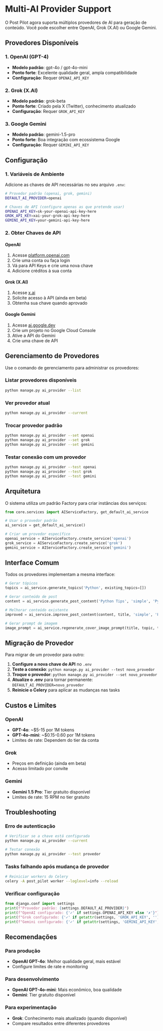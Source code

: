 # Multi-AI Provider Support

O Post Pilot agora suporta múltiplos provedores de AI para geração de conteúdo. Você pode escolher entre OpenAI, Grok (X.AI) ou Google Gemini.

## Provedores Disponíveis

### 1. OpenAI (GPT-4)
- **Modelo padrão**: gpt-4o / gpt-4o-mini
- **Ponto forte**: Excelente qualidade geral, ampla compatibilidade
- **Configuração**: Requer `OPENAI_API_KEY`

### 2. Grok (X.AI)
- **Modelo padrão**: grok-beta
- **Ponto forte**: Criado pela X (Twitter), conhecimento atualizado
- **Configuração**: Requer `GROK_API_KEY`

### 3. Google Gemini
- **Modelo padrão**: gemini-1.5-pro
- **Ponto forte**: Boa integração com ecossistema Google
- **Configuração**: Requer `GEMINI_API_KEY`

## Configuração

### 1. Variáveis de Ambiente

Adicione as chaves de API necessárias no seu arquivo `.env`:

```bash
# Provedor padrão (openai, grok, gemini)
DEFAULT_AI_PROVIDER=openai

# Chaves de API (configure apenas as que pretende usar)
OPENAI_API_KEY=sk-your-openai-api-key-here
GROK_API_KEY=xai-your-grok-api-key-here
GEMINI_API_KEY=your-gemini-api-key-here
```

### 2. Obter Chaves de API

#### OpenAI
1. Acesse [platform.openai.com](https://platform.openai.com/)
2. Crie uma conta ou faça login
3. Vá para API Keys e crie uma nova chave
4. Adicione créditos à sua conta

#### Grok (X.AI)
1. Acesse [x.ai](https://x.ai/)
2. Solicite acesso à API (ainda em beta)
3. Obtenha sua chave quando aprovado

#### Google Gemini
1. Acesse [ai.google.dev](https://ai.google.dev/)
2. Crie um projeto no Google Cloud Console
3. Ative a API do Gemini
4. Crie uma chave de API

## Gerenciamento de Provedores

Use o comando de gerenciamento para administrar os provedores:

### Listar provedores disponíveis
```bash
python manage.py ai_provider --list
```

### Ver provedor atual
```bash
python manage.py ai_provider --current
```

### Trocar provedor padrão
```bash
python manage.py ai_provider --set openai
python manage.py ai_provider --set grok
python manage.py ai_provider --set gemini
```

### Testar conexão com um provedor
```bash
python manage.py ai_provider --test openai
python manage.py ai_provider --test grok
python manage.py ai_provider --test gemini
```

## Arquitetura

O sistema utiliza um padrão Factory para criar instâncias dos serviços:

```python
from core.services import AIServiceFactory, get_default_ai_service

# Usar o provedor padrão
ai_service = get_default_ai_service()

# Criar um provedor específico
openai_service = AIServiceFactory.create_service('openai')
grok_service = AIServiceFactory.create_service('grok')
gemini_service = AIServiceFactory.create_service('gemini')
```

## Interface Comum

Todos os provedores implementam a mesma interface:

```python
# Gerar tópicos
topics = ai_service.generate_topics('Python', existing_topics=[])

# Gerar conteúdo de post
content = ai_service.generate_post_content('Python Tips', 'simple', 'Python', topic_data)

# Melhorar conteúdo existente
improved = ai_service.improve_post_content(content, title, 'simple', 'Python Tips')

# Gerar prompt de imagem
image_prompt = ai_service.regenerate_cover_image_prompt(title, topic, theme)
```

## Migração de Provedor

Para migrar de um provedor para outro:

1. **Configure a nova chave de API** no `.env`
2. **Teste a conexão**: `python manage.py ai_provider --test novo_provedor`
3. **Troque o provedor**: `python manage.py ai_provider --set novo_provedor`
4. **Atualize o .env** para tornar permanente: `DEFAULT_AI_PROVIDER=novo_provedor`
5. **Reinicie o Celery** para aplicar as mudanças nas tasks

## Custos e Limites

### OpenAI
- **GPT-4o**: ~$5-15 por 1M tokens
- **GPT-4o-mini**: ~$0.15-0.60 por 1M tokens
- Limites de rate: Dependem do tier da conta

### Grok
- Preços em definição (ainda em beta)
- Acesso limitado por convite

### Gemini
- **Gemini 1.5 Pro**: Tier gratuito disponível
- Limites de rate: 15 RPM no tier gratuito

## Troubleshooting

### Erro de autenticação
```bash
# Verificar se a chave está configurada
python manage.py ai_provider --current

# Testar conexão
python manage.py ai_provider --test provedor
```

### Tasks falhando após mudança de provedor
```bash
# Reiniciar workers do Celery
celery -A post_pilot worker --loglevel=info --reload
```

### Verificar configuração
```python
from django.conf import settings
print(f"Provedor padrão: {settings.DEFAULT_AI_PROVIDER}")
print(f"OpenAI configurado: {'✓' if settings.OPENAI_API_KEY else '✗'}")
print(f"Grok configurado: {'✓' if getattr(settings, 'GROK_API_KEY', '') else '✗'}")
print(f"Gemini configurado: {'✓' if getattr(settings, 'GEMINI_API_KEY', '') else '✗'}")
```

## Recomendações

### Para produção
- **OpenAI GPT-4o**: Melhor qualidade geral, mais estável
- Configure limites de rate e monitoring

### Para desenvolvimento
- **OpenAI GPT-4o-mini**: Mais econômico, boa qualidade
- **Gemini**: Tier gratuito disponível

### Para experimentação
- **Grok**: Conhecimento mais atualizado (quando disponível)
- Compare resultados entre diferentes provedores
